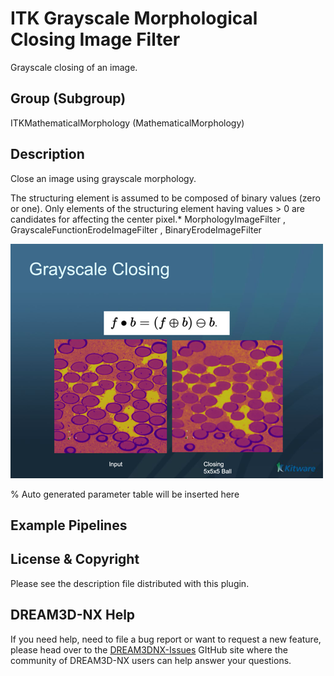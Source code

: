 # ITK Grayscale Morphological Closing Image Filter

Grayscale closing of an image.

## Group (Subgroup)

ITKMathematicalMorphology (MathematicalMorphology)

## Description

Close an image using grayscale morphology.

The structuring element is assumed to be composed of binary values (zero or one). Only elements of the structuring element having values > 0 are candidates for affecting the center pixel.* MorphologyImageFilter , GrayscaleFunctionErodeImageFilter , BinaryErodeImageFilter

![](Images/ITKGrayscaleClosing.png)

% Auto generated parameter table will be inserted here

## Example Pipelines

## License & Copyright

Please see the description file distributed with this plugin.

## DREAM3D-NX Help

If you need help, need to file a bug report or want to request a new feature, please head over to the [DREAM3DNX-Issues](https://github.com/BlueQuartzSoftware/DREAM3DNX-Issues/discussions) GItHub site where the community of DREAM3D-NX users can help answer your questions.
